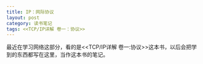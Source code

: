 ```yaml
---
title: IP：网际协议
layout: post
category: 读书笔记
tags: <<TCP/IP详解 卷一：协议>>
---
```


最近在学习网络这部分，看的是\<\<TCP/IP详解 卷一:协议\>\>这本书，以后会把学到的东西都写在这里，当作这本书的笔记。
